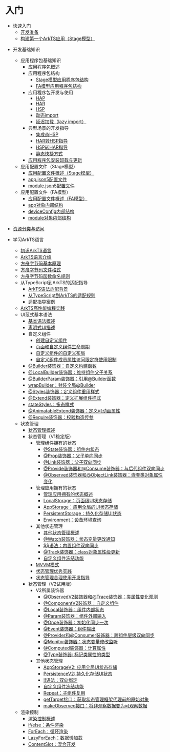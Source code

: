 # 入门
<!--Del-->
- 快速入门
  - [开发准备](start-overview.md)
  - [构建第一个ArkTS应用（Stage模型）](start-with-ets-stage.md)
<!--DelEnd-->
- 开发基础知识
  - 应用程序包基础知识
    - [应用程序包概述](application-package-overview.md)
    - 应用程序包结构
      - [Stage模型应用程序包结构](application-package-structure-stage.md)
      - [FA模型应用程序包结构](application-package-structure-fa.md)
    - 应用程序包开发与使用
      - [HAP](hap-package.md)
      - [HAR](har-package.md)
      - [HSP](in-app-hsp.md)
      - [动态import](arkts-dynamic-import.md)
      - [延迟加载（lazy import）](arkts-lazy-import.md)
    - 典型场景的开发指导
      - [集成态HSP](integrated-hsp.md)
      - [HAR转HSP指导](har-to-hsp.md)
      - [HSP转HAR指导](hsp-to-har.md)
      - [静态快捷方式](typical-scenario-configuration.md)
    - [应用程序包安装卸载与更新](application-package-install-uninstall.md)
  - 应用配置文件（Stage模型）
    - [应用配置文件概述（Stage模型）](application-configuration-file-overview-stage.md)
    - [app.json5配置文件](app-configuration-file.md)
    - [module.json5配置文件](module-configuration-file.md)
  - 应用配置文件（FA模型）
    - [应用配置文件概述（FA模型）](application-configuration-file-overview-fa.md)
    - [app对象内部结构](app-structure.md)
    - [deviceConfig内部结构](deviceconfig-structure.md)
    - [module对象内部结构](module-structure.md)

- [资源分类与访问](resource-categories-and-access.md)

- 学习ArkTS语言
  - [初识ArkTS语言](arkts-get-started.md)
  - [ArkTS语言介绍](introduction-to-arkts.md)
  - [方舟字节码基本原理](arkts-bytecode-fundamentals.md)
  - [方舟字节码文件格式](arkts-bytecode-file-format.md)
  - [方舟字节码函数命名规则](arkts-bytecode-function-name.md)
  - 从TypeScript到ArkTS的适配指导
    - [ArkTS语法适配背景](arkts-migration-background.md)
    - [从TypeScript到ArkTS的适配规则](typescript-to-arkts-migration-guide.md)
    - [适配指导案例](arkts-more-cases.md)
  - [ArkTS高性能编程实践](arkts-high-performance-programming.md)
  - UI范式基本语法
    - [基本语法概述](arkts-basic-syntax-overview.md)
    - [声明式UI描述](arkts-declarative-ui-description.md)
    - 自定义组件
      - [创建自定义组件](arkts-create-custom-components.md)
      - [页面和自定义组件生命周期](arkts-page-custom-components-lifecycle.md)
      - [自定义组件的自定义布局](arkts-page-custom-components-layout.md)
      - [自定义组件成员属性访问限定符使用限制](arkts-custom-components-access-restrictions.md)
    - [\@Builder装饰器：自定义构建函数](arkts-builder.md)
    - [\@LocalBuilder装饰器：维持组件父子关系](arkts-localBuilder.md)
    - [\@BuilderParam装饰器：引用\@Builder函数](arkts-builderparam.md)
    - [wrapBuilder：封装全局@Builder](arkts-wrapBuilder.md)
    - [\@Styles装饰器：定义组件重用样式](arkts-style.md)
    - [\@Extend装饰器：定义扩展组件样式](arkts-extend.md)
    - [stateStyles：多态样式](arkts-statestyles.md)
    - [@AnimatableExtend装饰器：定义可动画属性](arkts-animatable-extend.md)
    - [@Require装饰器：校验构造传参](arkts-require.md)
  - 状态管理
    - [状态管理概述](arkts-state-management-overview.md)
    - 状态管理（V1稳定版）
      - 管理组件拥有的状态
        - [\@State装饰器：组件内状态](arkts-state.md)
        - [\@Prop装饰器：父子单向同步](arkts-prop.md)
        - [\@Link装饰器：父子双向同步](arkts-link.md)
        - [\@Provide装饰器和\@Consume装饰器：与后代组件双向同步](arkts-provide-and-consume.md)
        - [\@Observed装饰器和\@ObjectLink装饰器：嵌套类对象属性变化](arkts-observed-and-objectlink.md)
      - 管理应用拥有的状态
        - [管理应用拥有的状态概述](arkts-application-state-management-overview.md)
        - [LocalStorage：页面级UI状态存储](arkts-localstorage.md)
        - [AppStorage：应用全局的UI状态存储](arkts-appstorage.md)
        - [PersistentStorage：持久化存储UI状态](arkts-persiststorage.md)
        - [Environment：设备环境查询](arkts-environment.md)
      - 其他状态管理
        - [其他状态管理概述](arkts-other-state-mgmt-functions-overview.md)
        - [\@Watch装饰器：状态变量更改通知](arkts-watch.md)
        - [$$语法：内置组件双向同步](arkts-two-way-sync.md)
        - [\@Track装饰器：class对象属性级更新](arkts-track.md)
        - [自定义组件冻结功能](arkts-custom-components-freeze.md)
      - [MVVM模式](arkts-mvvm.md)
      - [状态管理优秀实践](arkts-state-management-best-practices.md)
      - [状态管理合理使用开发指导](properly-use-state-management-to-develope.md)
    - 状态管理（V2试用版）
      - V2所属装饰器
        - [\@ObservedV2装饰器和\@Trace装饰器：类属性变化观测](arkts-new-observedV2-and-trace.md)
        - [\@ComponentV2装饰器：自定义组件](arkts-new-componentV2.md)
        - [\@Local装饰器：组件内部状态](arkts-new-local.md)
        - [\@Param装饰器：组件外部输入](arkts-new-param.md)
        - [\@Once装饰器：初始化同步一次](arkts-new-once.md)
        - [\@Event装饰器：组件输出](arkts-new-event.md)
        - [\@Provider和\@Consumer装饰器：跨组件层级双向同步](arkts-new-Provider-and-Consumer.md)
        - [\@Monitor装饰器：状态变量修改监听](arkts-new-monitor.md)
        - [\@Computed装饰器：计算属性](arkts-new-Computed.md)
        - [\@Type装饰器: 标记类属性的类型](arkts-new-type.md)
      - 其他状态管理
        - [AppStorageV2: 应用全局UI状态存储](arkts-new-appstoragev2.md)
        - [PersistenceV2: 持久化存储UI状态](arkts-new-persistencev2.md)
        - [!!语法：双向绑定](arkts-new-binding.md)
        - [自定义组件冻结功能](arkts-custom-components-freezeV2.md)
        - [Repeat：子组件复用](arkts-new-rendering-control-repeat.md)
        - [getTarget接口：获取状态管理框架代理前的原始对象](arkts-new-getTarget.md)
        - [makeObserved接口：将非观察数据变为可观察数据](arkts-new-makeObserved.md)
  - 渲染控制
      - [渲染控制概述](arkts-rendering-control-overview.md)
      - [if/else：条件渲染](arkts-rendering-control-ifelse.md)
      - [ForEach：循环渲染](arkts-rendering-control-foreach.md)
      - [LazyForEach：数据懒加载](arkts-rendering-control-lazyforeach.md)
      - [ContentSlot：混合开发](arkts-rendering-control-contentslot.md)
